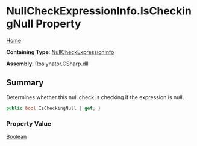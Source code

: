 # NullCheckExpressionInfo\.IsCheckingNull Property

[Home](../../../../../README.md)

**Containing Type**: [NullCheckExpressionInfo](../README.md)

**Assembly**: Roslynator\.CSharp\.dll

## Summary

Determines whether this null check is checking if the expression is null\.

```csharp
public bool IsCheckingNull { get; }
```

### Property Value

[Boolean](https://docs.microsoft.com/en-us/dotnet/api/system.boolean)

